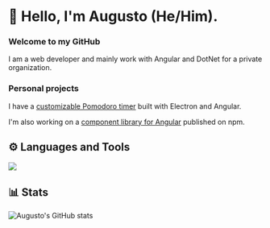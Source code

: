 # 🤖 Hello, I'm Augusto (He/Him).

### Welcome to my GitHub

I am a web developer and mainly work with Angular and DotNet for a private organization.

### Personal projects

I have a [customizable Pomodoro timer](https://github.com/xLonelyPlayer/customodoro) built with Electron and Angular.

I'm also working on a [component library for Angular](https://www.npmjs.com/search?q=%40ngx-aspn-lib) published on npm.

## ⚙️ Languages and Tools

<img src="https://skillicons.dev/icons?i=angular,ts,js,dotnet,npm,electron,git,mysql,docker,html,css,react,nodejs,github,windows" />

## 📊 Stats

![Augusto's GitHub stats](https://github-readme-stats.vercel.app/api?username=xlonelyplayer&show_icons=true&theme=gruvbox)

<!-- ![GitHub Streak](https://streak-stats.demolab.com?user=ForrestKnight&theme=gruvbox&border_radius=4.5) -->
